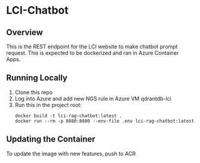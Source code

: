 # LCI-Chatbot

## Overview
This is the REST endpoint for the LCI website to make chatbot prompt request. This is expected to be dockerized and ran in Azure Container Apps.


## Running Locally
1. Clone this repo
2. Log into Azure and add new NGS rule in Azure VM qdrantdb-lci
3. Run this in the project root:
   ```
   docker build -t lci-rag-chatbot:latest .
   docker run --rm -p 8080:8080 --env-file .env lci-rag-chatbot:latest
   ```

## Updating the Container
To update the image with new features, push to ACR
